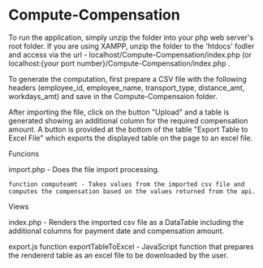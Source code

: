 # Compute-Compensation

To run the application, simply unzip the folder into your php web server's root folder. If you are using XAMPP, unzip the folder to the 'htdocs' fodler and access via 
the url - localhost/Compute-Compensation/index.php (or localhost:{your port number}/Compute-Compensation/index.php .

To generate the computation, first prepare a CSV file with the following headers (employee_id, employee_name, transport_type, distance_amt, workdays_amt) and save in the 
Compute-Compensaion folder. 

After importing the file, click on the button "Upload" and a table is generated showing an additional column for the required compensation amount. A button is provided
at the bottom of the table "Export Table to Excel File" which exports the displayed table on the page to an excel file.

Funcions

import.php - Does the file import processing.

    function computeamt - Takes values from the imported csv file and computes the compensation based on the values returned from the api.

Views

index.php - Renders the imported csv file as a DataTable including the additional columns for payment date and compensation amount. 

export.js
    function exportTableToExcel - JavaScript function that prepares the rendererd table as an excel file to be downloaded by the user.


